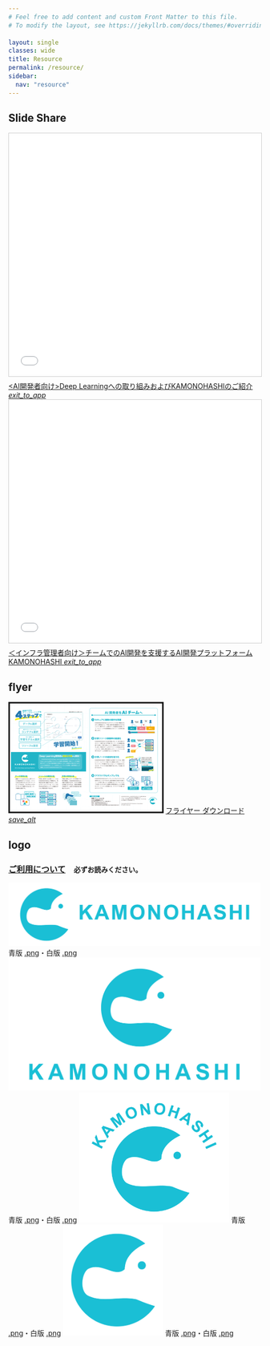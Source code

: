 ```yaml
---
# Feel free to add content and custom Front Matter to this file.
# To modify the layout, see https://jekyllrb.com/docs/themes/#overriding-theme-defaults

layout: single
classes: wide
title: Resource
permalink: /resource/
sidebar:
  nav: "resource"
---
```


## Slide Share

<iframe src="//www.slideshare.net/slideshow/embed_code/key/1llaUlnqU0LCNO" width="595" height="485" frameborder="0" marginwidth="0" marginheight="0" scrolling="no" style="border:1px solid #CCC; border-width:1px; margin-bottom:5px; max-width: 100%;" allowfullscreen> </iframe><a href="//www.slideshare.net/Kamonohashi/deep-learningkamonohashi-147863128" title="&lt;AI開発者向け&gt;Deep Learningへの取り組み、およびKAMONOHASHIのご紹介" target="_blank">&lt;AI開発者向け&gt;Deep Learningへの取り組みおよびKAMONOHASHIのご紹介<i class="material-icons blue">exit_to_app</i></a>

<iframe src="//www.slideshare.net/slideshow/embed_code/key/FwG9Lxp0tW87Xc" width="595" height="485" frameborder="0" marginwidth="0" marginheight="0" scrolling="no" style="border:1px solid #CCC; border-width:1px; margin-bottom:5px; max-width: 100%;" allowfullscreen> </iframe> <a href="//www.slideshare.net/Kamonohashi/aikamonohashi" title="＜インフラ管理者向け＞チームでのAI開発を支援するAI開発プラットフォームKAMONOHASHI" target="_blank">＜インフラ管理者向け＞チームでのAI開発を支援するAI開発プラットフォームKAMONOHASHI
<i class="material-icons blue">exit_to_app</i></a>

## flyer
<img src="/assets/images/kamonohashi_flyer_thumbnail.png" alt="">  
<a href="/assets/kamonohashi_flyer.pdf">フライヤー ダウンロード<i class="material-icons blue">save_alt</i></a>

## logo
### <a href="/terms/">ご利用について</a>　<small>必ずお読みください。</small>
<img src="/assets/images/logo_b_bg_1.png" alt="" >  
青版 <a href="/assets/images/logo_b_1.png">.png</a>・白版 <a href="/assets/images/logo_w_1.png">.png</a>  
  
<img src="/assets/images/logo_b_bg_2.png" alt="" width="600">  
青版 <a href="/assets/images/logo_b_2.png">.png</a>・白版 <a href="/assets/images/logo_w_2.png">.png</a>  
  
<img src="/assets/images/logo_b_bg_3.png" alt="" width="300">  
青版 <a href="/assets/images/logo_b_3.png">.png</a>・白版 <a href="/assets/images/logo_w_3.png">.png</a>  
  
<img src="/assets/images/logo_b_bg_4.png" alt="" width="200">  
青版 <a href="/assets/images/logo_b_4.png">.png</a>・白版 <a href="/assets/images/logo_w_4.png">.png</a>  

<!-- ## illust
### <a href="/terms/">ご利用について</a>　<small>必ずお読みください。</small>
<img src="/assets/images/kamocchi_illust_sample1.png" alt="" >  
<a href="/assets/images/KAMOillust_1.zip" download="KAMOillust_1.zip">.png</a>  
  
<img src="/assets/images/kamocchi_illust_sample2.png" alt="" >  
<a href="/assets/images/KAMOillust_2.zip" download>.png</a> -->